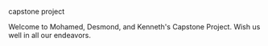  capstone project

Welcome to Mohamed, Desmond, and Kenneth's Capstone Project. 
Wish us well in all our endeavors. 
